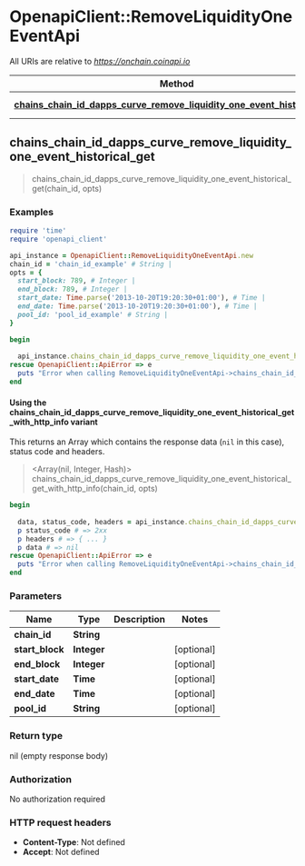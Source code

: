 # OpenapiClient::RemoveLiquidityOneEventApi

All URIs are relative to *https://onchain.coinapi.io*

| Method | HTTP request | Description |
| ------ | ------------ | ----------- |
| [**chains_chain_id_dapps_curve_remove_liquidity_one_event_historical_get**](RemoveLiquidityOneEventApi.md#chains_chain_id_dapps_curve_remove_liquidity_one_event_historical_get) | **GET** /chains/{chain_id}/dapps/curve/removeLiquidityOneEvent/historical |  |


## chains_chain_id_dapps_curve_remove_liquidity_one_event_historical_get

> chains_chain_id_dapps_curve_remove_liquidity_one_event_historical_get(chain_id, opts)



### Examples

```ruby
require 'time'
require 'openapi_client'

api_instance = OpenapiClient::RemoveLiquidityOneEventApi.new
chain_id = 'chain_id_example' # String | 
opts = {
  start_block: 789, # Integer | 
  end_block: 789, # Integer | 
  start_date: Time.parse('2013-10-20T19:20:30+01:00'), # Time | 
  end_date: Time.parse('2013-10-20T19:20:30+01:00'), # Time | 
  pool_id: 'pool_id_example' # String | 
}

begin
  
  api_instance.chains_chain_id_dapps_curve_remove_liquidity_one_event_historical_get(chain_id, opts)
rescue OpenapiClient::ApiError => e
  puts "Error when calling RemoveLiquidityOneEventApi->chains_chain_id_dapps_curve_remove_liquidity_one_event_historical_get: #{e}"
end
```

#### Using the chains_chain_id_dapps_curve_remove_liquidity_one_event_historical_get_with_http_info variant

This returns an Array which contains the response data (`nil` in this case), status code and headers.

> <Array(nil, Integer, Hash)> chains_chain_id_dapps_curve_remove_liquidity_one_event_historical_get_with_http_info(chain_id, opts)

```ruby
begin
  
  data, status_code, headers = api_instance.chains_chain_id_dapps_curve_remove_liquidity_one_event_historical_get_with_http_info(chain_id, opts)
  p status_code # => 2xx
  p headers # => { ... }
  p data # => nil
rescue OpenapiClient::ApiError => e
  puts "Error when calling RemoveLiquidityOneEventApi->chains_chain_id_dapps_curve_remove_liquidity_one_event_historical_get_with_http_info: #{e}"
end
```

### Parameters

| Name | Type | Description | Notes |
| ---- | ---- | ----------- | ----- |
| **chain_id** | **String** |  |  |
| **start_block** | **Integer** |  | [optional] |
| **end_block** | **Integer** |  | [optional] |
| **start_date** | **Time** |  | [optional] |
| **end_date** | **Time** |  | [optional] |
| **pool_id** | **String** |  | [optional] |

### Return type

nil (empty response body)

### Authorization

No authorization required

### HTTP request headers

- **Content-Type**: Not defined
- **Accept**: Not defined

